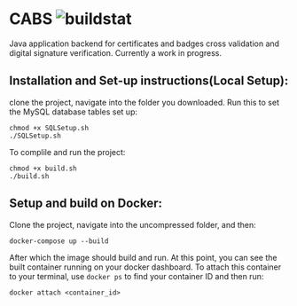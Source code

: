  # CABS ![buildstat](https://github.com/samvictordr/CAB-System/actions/workflows/Build.yml/badge.svg)
Java application backend for certificates and badges cross validation and digital signature verification. Currently a work in progress.

## Installation and Set-up instructions(Local Setup):
clone the project, navigate into the folder you downloaded. Run this to set the MySQL database tables set up:

```shell
chmod +x SQLSetup.sh
./SQLSetup.sh
```

To complile and run the project:

```shell
chmod +x build.sh
./build.sh
```

## Setup and build on Docker:
Clone the project, navigate into the uncompressed folder, and then:

```shell
docker-compose up --build
```

After which the image should build and run. At this point, you can see the built container running on your docker dashboard. To attach this container to your terminal, use ```docker ps``` to find your container ID and then run:

```shell
docker attach <container_id>
```
